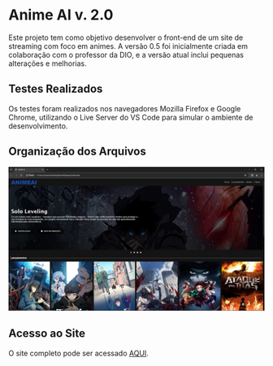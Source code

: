 # Anime AI v. 2.0

Este projeto tem como objetivo desenvolver o front-end de um site de streaming com foco em animes. A versão 0.5 foi inicialmente criada em colaboração com o professor da DIO, e a versão atual inclui pequenas alterações e melhorias.

## Testes Realizados

Os testes foram realizados nos navegadores Mozilla Firefox e Google Chrome, utilizando o Live Server do VS Code para simular o ambiente de desenvolvimento.

## Organização dos Arquivos

![Organização dos Arquivos](https://github.com/Igor-Wolf/Anime-AI/blob/main/demo.png?raw=true)

## Acesso ao Site

O site completo pode ser acessado [AQUI](https://igor-wolf.github.io/Anime-AI/).

